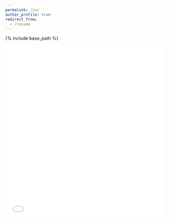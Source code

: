 ```yaml
---
permalink: /cv/
author_profile: true
redirect_from:
  - /resume
---
```


{% include base_path %}  


<iframe src="/files/NLB_070624.pdf" width="100%" height="550" frameborder="no" border="0" marginwidth="0" marginheight="0"></iframe>
